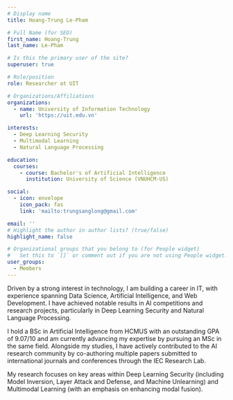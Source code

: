 ```yaml
---
# Display name
title: Hoang-Trung Le-Pham

# Full Name (for SEO)
first_name: Hoang-Trung
last_name: Le-Pham

# Is this the primary user of the site?
superuser: true

# Role/position
role: Researcher at UIT

# Organizations/Affiliations
organizations:
  - name: University of Information Technology
    url: 'https://uit.edu.vn'

interests:
  - Deep Learning Security
  - Multimodal Learning
  - Natural Language Processing

education:
  courses:
    - course: Bachelor's of Artificial Intelligence
      institution: University of Science (VNUHCM-US)

social:
  - icon: envelope
    icon_pack: fas
    link: 'mailto:trungsanglong@gmail.com'

email: ''
# Highlight the author in author lists? (true/false)
highlight_name: false

# Organizational groups that you belong to (for People widget)
#   Set this to `[]` or comment out if you are not using People widget.
user_groups:
  - Members
---
```


Driven by a strong interest in technology, I am building a career in IT, with experience spanning Data Science, Artificial Intelligence, and Web Development. I have achieved notable results in AI competitions and research projects, particularly in Deep Learning Security and Natural Language Processing.

I hold a BSc in Artificial Intelligence from HCMUS with an outstanding GPA of 9.07/10 and am currently advancing my expertise by pursuing an MSc in the same field. Alongside my studies, I have actively contributed to the AI research community by co-authoring multiple papers submitted to international journals and conferences through the IEC Research Lab.

My research focuses on key areas within Deep Learning Security (including Model Inversion, Layer Attack and Defense, and Machine Unlearning) and Multimodal Learning (with an emphasis on enhancing modal fusion).